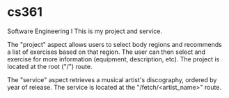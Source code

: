 # cs361
Software Engineering I
This is my project and service.

The "project" aspect allows users to select body regions and recommends a list of exercises based on that region.
The user can then select and exercise for more information (equipment, description, etc).
The project is located at the root ("/") route.

The "service" aspect retrieves a musical artist's discography, ordered by year of release.
The service is located at the "/fetch/<artist_name>" route.

